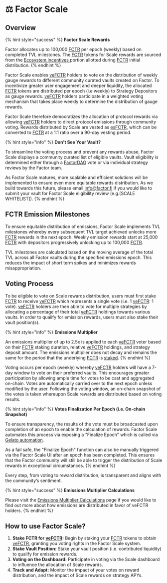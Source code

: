 # ⚖️ Factor Scale

## Overview

{% hint style="success" %}
**Factor Scale Rewards**

Factor allocates up to 100,000 [FCTR](../fctr-token/#fctr) per epoch (weekly) based on completed TVL milestones. The [FCTR](../fctr-token/#fctr) tokens for Scale rewards are sourced from the [Ecosystem Incentives  ](../fctr-token/initial-distribution.md#ecosystem-incentives-20.8)portion allotted during [FCTR](../fctr-token/#fctr) initial distribution.
{% endhint %}

Factor Scale enables [veFCTR](../fctr-token/#vefctr) holders to vote on the distribution of weekly gauge rewards to different community curated vaults created on Factor. To incentivize greater user engagement and deeper liquidity, the allocated [FCTR](../fctr-token/) tokens are distributed per epoch (i.e weekly) to Strategy Depositors as gauge rewards. [veFCTR](../fctr-token/#vefctr)  holders participate in a weighted voting mechanism that takes place weekly to determine the distribution of gauge rewards.&#x20;

Factor Scale therefore democratizes the allocation of protocol rewards via allowing [veFCTR](../fctr-token/#vefctr) holders to direct protocol emissions through community voting. Rewards distributed by Scale are vested as [esFCTR](../fctr-token/#esfctr), which can be converted to [FCTR](../fctr-token/#fctr) at a 1:1 ratio over a 90-day vesting period.&#x20;

{% hint style="info" %}
**Don't See Your Vault?**

To streamline the voting process and prevent any rewards abuse, Factor Scale displays a community curated list of eligible vaults. Vault eligibility is determined either through a [FactorDAO](../factordao/) vote or via individual strategy reviews by the Factor team.

As Factor Scale matures, more scalable and efficient solutions will be implemented to ensure even more equitable rewards distribution. As we build towards this future, please email [info@factor.fi](mailto:info@factor.fi) if you would like to submit your vault for Factor Scale eligibility review (e.g.\[SCALE WHITELIST]).
{% endhint %}

## FCTR Emission Milestones

To ensure equitable distribution of emissions, Factor Scale implements TVL milestones whereby every subsequent TVL target achieved unlocks more [FCTR](../fctr-token/#fctr) rewards in the next epoch. Weekly emission rewards start at 25,000 [FCTR](../fctr-token/#fctr) with depositors progressively unlocking up to 100,000 [FCTR](../fctr-token/#fctr).

TVL milestones are calculated based on the moving average of the total TVL across all Factor vaults during the specified emissions epoch. This reduces the impact of short term spikes and minimizes rewards misappropriation.&#x20;

## Voting Process

To be eligible to vote on Scale rewards distribution, users must first stake [FCTR](../fctr-token/#fctr) to receive [veFCTR](../fctr-token/#vefctr) which represents a single vote (i.e. 1 [veFCTR](../fctr-token/#vefctr): 1 vote). [veFCTR](../fctr-token/#vefctr) holders are then able to vote for multiple strategies by allocating a percentage of their total [veFCTR](../fctr-token/#vefctr) holdings towards various vaults. In order to qualify for emission rewards, users must also stake their vault position(s).&#x20;

{% hint style="info" %}
**Emissions Multiplier**

An emissions multiplier of up to 2.5x is applied to each [veFCTR](../fctr-token/#vefctr) voter based on their [FCTR](../fctr-token/#fctr) staking duration, relative [veFCTR](../fctr-token/#vefctr) holdings, and strategy deposit amount. The emissions multiplier does not decay and remains the same for the period that the underlying [FCTR](../fctr-token/#fctr) is [staked](../factordao/user-guides/stake-fctr.md).
{% endhint %}

Voting occurs per epoch (weekly) whereby [veFCTR](../fctr-token/#vefctr) holders will have a 7-day window to vote on their preferred vaults. This encourages greater participation by allowing ample time for votes to be cast and aggregated on-chain. Votes are automatically carried over to the next epoch unless modified by the user. Following the voting window, an on-chain snapshot of the votes is taken whereupon Scale rewards are distributed based on voting results.

{% hint style="info" %}
**Votes Finalization Per Epoch (i.e. On-chain Snapshot)**

To ensure transparency, the results of the vote must be broadcasted upon completion of an epoch to enable the calculation of rewards. Factor Scale automates this process via exposing a "Finalize Epoch" which is called via [Gelato automation](https://docs.gelato.network/web3-services/web3-functions).

As a fail safe, the "Finalize Epoch" function can also be manually triggered via the Factor Scale UI after an epoch has been completed. This ensures that the Factor community will still be able to trigger the distribution of Scale rewards in exceptional circumstances.&#x20;
{% endhint %}

Every step, from voting to reward distribution, is transparent and aligns with the community’s sentiment.

{% hint style="success" %}
**Emissions Multiplier Calculations**

Please visit the [Emissions Multiplier Calculations](emission-multiplier-calculations.md) page if you would like to find out more about how emissions are distributed in favor of veFCTR holders.
{% endhint %}

## **How to use Factor Scale?**

1. **Stake FCTR for** [**veFCTR**](../fctr-token/#vefctr)**:** Begin by staking your [FCTR](../fctr-token/#fctr) tokens to obtain [veFCTR](../fctr-token/#vefctr), granting you voting rights in the Factor Scale system.
2. **Stake Vault Position:** Stake your vault position (i.e. contributed liquidity) to qualify for emission rewards.
3. **Voting on the Dashboard:** Participate in voting via the Scale dashboard to influence the allocation of Scale rewards.
4. **Track and Adapt:** Monitor the impact of your votes on reward distribution, and the impact of Scale rewards on strategy APYs.
